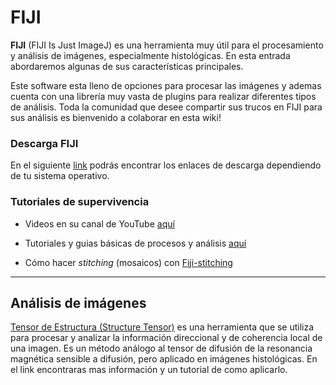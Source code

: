 # FIJI

**FIJI** (FIJI Is Just ImageJ) es una herramienta muy útil para el procesamiento y análisis de imágenes, especialmente histológicas. En esta entrada abordaremos algunas de sus características principales. 

Este software esta lleno de opciones para procesar las imágenes y ademas cuenta con una librería muy vasta de plugins para realizar diferentes tipos de análisis. Toda la comunidad que desee compartir sus trucos en FIJI para sus análisis es bienvenido a colaborar en esta wiki!

### Descarga FIJI

En el siguiente [link](https://imagej.net/software/fiji/downloads) podrás encontrar los enlaces de descarga dependiendo de tu sistema operativo.

### Tutoriales de supervivencia

* Videos en su canal de YouTube [aquí](https://www.youtube.com/@fijichannel) 

* Tutoriales y guias básicas de procesos y análisis [aquí](https://imagej.net/imaging/index)

* Cómo hacer _stitching_ (mosaicos) con [Fiji-stitching](./Fiji:stitching)


***

## Análisis de imágenes

[Tensor de Estructura (Structure Tensor)](./TensorEstructura) es una herramienta que se utiliza para procesar y analizar la información direccional y de coherencia local de una imagen. Es un método análogo al tensor de difusión de la resonancia magnética sensible a difusión, pero aplicado en imágenes histológicas. En el link encontraras mas información y un tutorial de como aplicarlo.





